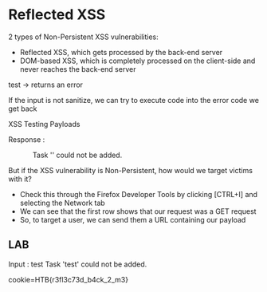 # Reflected XSS

2 types of Non-Persistent XSS vulnerabilities: 
- Reflected XSS, which gets processed by the back-end server
- DOM-based XSS, which is completely processed on the client-side and never reaches the back-end server

test -> returns an error

If the input is not sanitize, we can try to execute code into the error code we get back

XSS Testing Payloads
<script>alert(window.origin)</script>

Response :

<div></div><ul class="list-unstyled" id="todo"><div style="padding-left:25px">Task '<script>alert(window.origin)</script>' could not be added.</div></ul>

But if the XSS vulnerability is Non-Persistent, how would we target victims with it?

- Check this through the Firefox Developer Tools by clicking [CTRL+I] and selecting the Network tab
- We can see that the first row shows that our request was a GET request
- So, to target a user, we can send them a URL containing our payload

## LAB

Input : test
Task 'test' could not be added.

<script>alert(document.cookie)</script>
cookie=HTB{r3fl3c73d_b4ck_2_m3}
